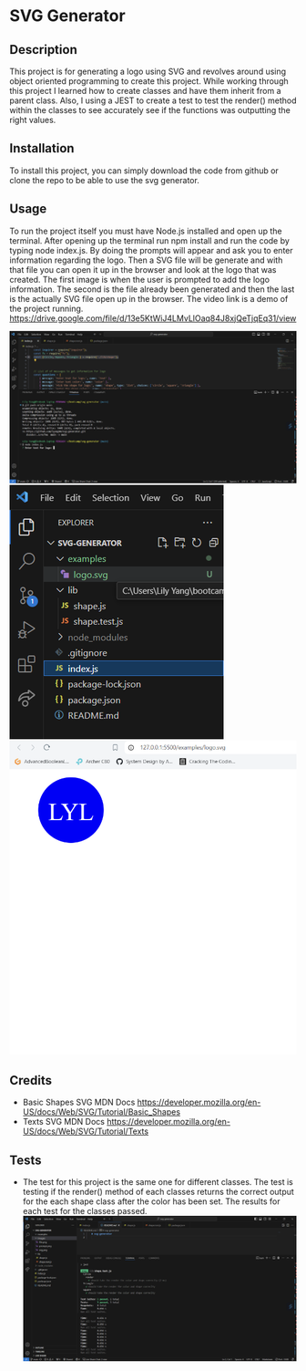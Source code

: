 # SVG Generator

## Description

This project is for generating a logo using SVG and revolves around using object oriented programming to create this project. While working through this project I learned how to create classes and have them inherit from a parent class. Also, I using a JEST to create a test to test the render() method within the classes to see accurately see if the functions was outputting the right values.


## Installation

To install this project, you can simply download the code from github or clone the repo to be able to use the svg generator.
  
## Usage

To run the project itself you must have Node.js installed and open up the terminal. After opening up the terminal run npm install and run the code by typing node index.js. By doing the prompts will appear and ask you to enter information regarding the logo. Then a SVG file will be generate and with that file you can open it up in the browser and look at the logo that was created. The first image is when the user is prompted to add the logo information. The second is the file already been generated and then the last is the actually SVG file open up in the browser. The video link is a demo of the project running. https://drive.google.com/file/d/13e5KtWiJ4LMvLlOaq84J8xjQeTjqEq31/view

![](/images/prompt.png)
![](/images/file.png)
![](/images/svg.png)

## Credits

- Basic Shapes SVG MDN Docs https://developer.mozilla.org/en-US/docs/Web/SVG/Tutorial/Basic_Shapes
- Texts SVG MDN Docs https://developer.mozilla.org/en-US/docs/Web/SVG/Tutorial/Texts

## Tests
- The test for this project is the same one for different classes. The test is testing if the render() method of each classes returns the correct output for the each shape class after the color has been set. The results for each test for the classes passed.
![](/images/test.png)
